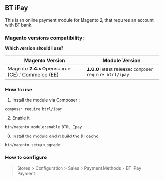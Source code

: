 ## BT iPay

This is an online payment module for Magento 2, that requires an account with BT bank.

### Magento versions compatibility :

**Which version should I use?**

| Magento Version                                   | Module Version                                               |
|---------------------------------------------------|--------------------------------------------------------------|
| Magento **2.4.x** Opensource (CE) / Commerce (EE) | **1.0.0** latest release: ```composer require btrl/ipay``` |

### How to use

1. Install the module via Composer :

``` composer require btrl/ipay ```

2. Enable it

``` bin/magento module:enable BTRL_Ipay ```

3. Install the module and rebuild the DI cache

``` bin/magento setup:upgrade ```


### How to configure

> Stores > Configuration > Sales > Payment Methods > BT iPay Payment
